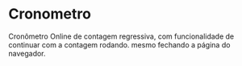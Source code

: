 # Cronometro
 Cronômetro Online de contagem regressiva, com funcionalidade de continuar  com a contagem rodando. mesmo fechando a página do navegador.
